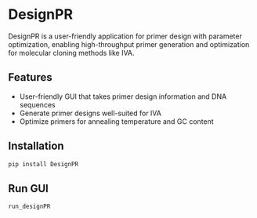 # DesignPR

DesignPR is a user-friendly application for primer design with parameter optimization, enabling high-throughput primer generation and optimization for molecular cloning methods like IVA. 


## Features
- User-friendly GUI that takes primer design information and DNA sequences
- Generate primer designs well-suited for IVA
- Optimize primers for annealing temperature and GC content

## Installation

```bash
pip install DesignPR

```
## Run GUI

```bash
run_designPR
